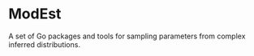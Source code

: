 # ModEst

A set of Go packages and tools for sampling parameters from complex inferred distributions.
